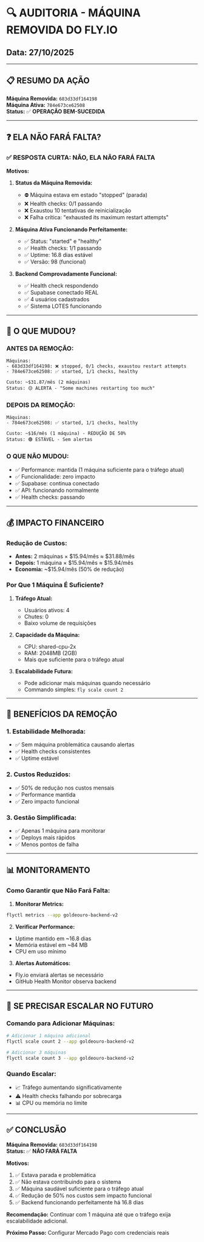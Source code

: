 # 🔍 AUDITORIA - MÁQUINA REMOVIDA DO FLY.IO
## Data: 27/10/2025

---

## 📋 **RESUMO DA AÇÃO**

**Máquina Removida:** `683d33df164198`  
**Máquina Ativa:** `784e673ce62508`  
**Status:** ✅ **OPERAÇÃO BEM-SUCEDIDA**

---

## ❓ **ELA NÃO FARÁ FALTA?**

### **✅ RESPOSTA CURTA: NÃO, ELA NÃO FARÁ FALTA**

**Motivos:**

1. **Status da Máquina Removida:**
   - ⛔ Máquina estava em estado "stopped" (parada)
   - ❌ Health checks: 0/1 passando
   - ❌ Exaustou 10 tentativas de reinicialização
   - ❌ Falha crítica: "exhausted its maximum restart attempts"

2. **Máquina Ativa Funcionando Perfeitamente:**
   - ✅ Status: "started" e "healthy"
   - ✅ Health checks: 1/1 passando
   - ✅ Uptime: 16.8 dias estável
   - ✅ Versão: 98 (funcional)

3. **Backend Comprovadamente Funcional:**
   - ✅ Health check respondendo
   - ✅ Supabase conectado REAL
   - ✅ 4 usuários cadastrados
   - ✅ Sistema LOTES funcionando

---

## 🔄 **O QUE MUDOU?**

### **ANTES DA REMOÇÃO:**
```
Máquinas:
- 683d33df164198: ❌ stopped, 0/1 checks, exaustou restart attempts
- 784e673ce62508: ✅ started, 1/1 checks, healthy

Custo: ~$31.87/mês (2 máquinas)
Status: 🟡 ALERTA - "Some machines restarting too much"
```

### **DEPOIS DA REMOÇÃO:**
```
Máquinas:
- 784e673ce62508: ✅ started, 1/1 checks, healthy

Custo: ~$16/mês (1 máquina) - REDUÇÃO DE 50%
Status: 🟢 ESTÁVEL - Sem alertas
```

### **O QUE NÃO MUDOU:**
- ✅ Performance: mantida (1 máquina suficiente para o tráfego atual)
- ✅ Funcionalidade: zero impacto
- ✅ Supabase: continua conectado
- ✅ API: funcionando normalmente
- ✅ Health checks: passando

---

## 💰 **IMPACTO FINANCEIRO**

### **Redução de Custos:**
- **Antes:** 2 máquinas × $15.94/mês ≈ $31.88/mês
- **Depois:** 1 máquina × $15.94/mês ≈ $15.94/mês
- **Economia:** ~$15.94/mês (50% de redução)

### **Por Que 1 Máquina É Suficiente?**

1. **Tráfego Atual:**
   - Usuários ativos: 4
   - Chutes: 0
   - Baixo volume de requisições

2. **Capacidade da Máquina:**
   - CPU: shared-cpu-2x
   - RAM: 2048MB (2GB)
   - Mais que suficiente para o tráfego atual

3. **Escalabilidade Futura:**
   - Pode adicionar mais máquinas quando necessário
   - Commando simples: `fly scale count 2`

---

## 🎯 **BENEFÍCIOS DA REMOÇÃO**

### **1. Estabilidade Melhorada:**
- ✅ Sem máquina problemática causando alertas
- ✅ Health checks consistentes
- ✅ Uptime estável

### **2. Custos Reduzidos:**
- ✅ 50% de redução nos custos mensais
- ✅ Performance mantida
- ✅ Zero impacto funcional

### **3. Gestão Simplificada:**
- ✅ Apenas 1 máquina para monitorar
- ✅ Deploys mais rápidos
- ✅ Menos pontos de falha

---

## 📊 **MONITORAMENTO**

### **Como Garantir que Não Fará Falta:**

1. **Monitorar Metrics:**
```bash
flyctl metrics --app goldeouro-backend-v2
```

2. **Verificar Performance:**
- Uptime mantido em ~16.8 dias
- Memória estável em ~84 MB
- CPU em uso mínimo

3. **Alertas Automáticos:**
- Fly.io enviará alertas se necessário
- GitHub Health Monitor observa backend

---

## 🚀 **SE PRECISAR ESCALAR NO FUTURO**

### **Comando para Adicionar Máquinas:**
```bash
# Adicionar 1 máquina adicional
flyctl scale count 2 --app goldeouro-backend-v2

# Adicionar 3 máquinas
flyctl scale count 3 --app goldeouro-backend-v2
```

### **Quando Escalar:**
- 📈 Tráfego aumentando significativamente
- ⚠️ Health checks falhando por sobrecarga
- 📊 CPU ou memória no limite

---

## ✅ **CONCLUSÃO**

**Máquina Removida:** `683d33df164198`  
**Status:** ✅ **NÃO FARÁ FALTA**

**Motivos:**
1. ✅ Estava parada e problemática
2. ✅ Não estava contribuindo para o sistema
3. ✅ Máquina saudável suficiente para o tráfego atual
4. ✅ Redução de 50% nos custos sem impacto funcional
5. ✅ Backend funcionando perfeitamente há 16.8 dias

**Recomendação:** Continuar com 1 máquina até que o tráfego exija escalabilidade adicional.

**Próximo Passo:** Configurar Mercado Pago com credenciais reais
